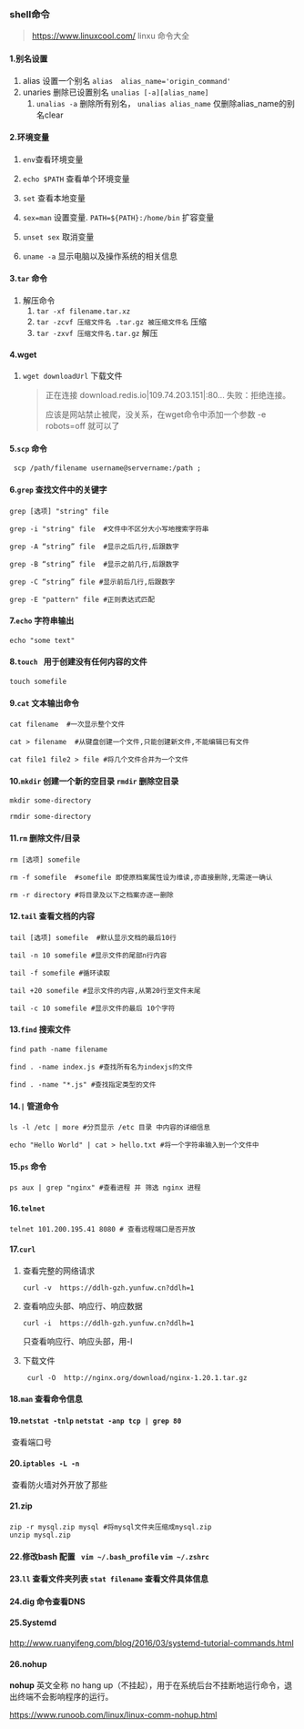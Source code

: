 ### shell命令

> https://www.linuxcool.com/ linxu 命令大全

#### **1.别名设置**

1. alias 设置一个别名 `alias  alias_name='origin_command'`
2. unaries 删除已设置别名 `unalias [-a][alias_name]`    
   1.  `unalias -a` 删除所有别名， `unalias alias_name` 仅删除alias_name的别名clear

#### 2.环境变量

1. `env`查看环境变量
2. `echo $PATH` 查看单个环境变量
3. `set` 查看本地变量
4. `sex=man` 设置变量. `PATH=${PATH}:/home/bin` 扩容变量
5. `unset sex` 取消变量 

1. `uname -a` 显示电脑以及操作系统的相关信息

#### 3.`tar` 命令

1. 解压命令
   1. `tar -xf filename.tar.xz`
   2. `tar -zcvf 压缩文件名 .tar.gz 被压缩文件名` 压缩
   3. `tar -zxvf 压缩文件名.tar.gz` 解压

#### **4.wget** 

1. `wget downloadUrl` 下载文件

   > 正在连接 download.redis.io|109.74.203.151|:80... 失败：拒绝连接。
   >
   > 应该是网站禁止被爬，没关系，在wget命令中添加一个参数 -e robots=off 就可以了

#### **5.`scp` 命令**

```
 scp /path/filename username@servername:/path ;
```



#### 6.`grep` 查找文件中的关键字

```shell
grep [选项] "string" file

grep -i "string" file  #文件中不区分大小写地搜索字符串

grep -A “string” file  #显示之后几行,后跟数字

grep -B “string” file  #显示之前几行,后跟数字

grep -C “string” file #显示前后几行,后跟数字

grep -E "pattern" file #正则表达式匹配

```

#### 7.`echo` 字符串输出

```shell
echo "some text"
```

#### 8.`touch ` 用于创建没有任何内容的文件

```shell
touch somefile
```

#### 9.`cat` 文本输出命令

```shell
cat filename  #一次显示整个文件

cat > filename  #从键盘创建一个文件,只能创建新文件,不能编辑已有文件

cat file1 file2 > file #将几个文件合并为一个文件

```

#### 10.`mkdir` 创建一个新的空目录   `rmdir` 删除空目录

``` shell
mkdir some-directory

rmdir some-directory
```

#### 11.`rm` 删除文件/目录

```shell
rm [选项] somefile

rm -f somefile  #somefile 即使原档案属性设为维读,亦直接删除,无需逐一确认

rm -r directory #将目录及以下之档案亦逐一删除
```

#### 12.`tail` 查看文档的内容

```shell
tail [选项] somefile  #默认显示文档的最后10行

tail -n 10 somefile #显示文件的尾部n行内容

tail -f somefile #循环读取

tail +20 somefile #显示文件的内容,从第20行至文件末尾

tail -c 10 somefile #显示文件的最后 10个字符
```

#### 13.`find` 搜索文件

```shell
find path -name filename

find . -name index.js #查找所有名为indexjs的文件 

find . -name "*.js" #查找指定类型的文件
```

#### 14.`|` 管道命令

```shell
ls -l /etc | more #分页显示 /etc 目录 中内容的详细信息

echo "Hello World" | cat > hello.txt #将一个字符串输入到一个文件中
```

#### 15.`ps` 命令

```shell
ps aux | grep "nginx" #查看进程 并 筛选 nginx 进程

```

#### 16.`telnet`

```shell
telnet 101.200.195.41 8080 # 查看远程端口是否开放
```

#### 17.`curl`

1. 查看完整的网络请求

   `curl -v  https://ddlh-gzh.yunfuw.cn?ddlh=1`

2. 查看响应头部、响应行、响应数据

   `curl -i  https://ddlh-gzh.yunfuw.cn?ddlh=1`
   
   只查看响应行、响应头部，用-I
   
3. 下载文件

   ` curl -O  http://nginx.org/download/nginx-1.20.1.tar.gz`

#### 18.`man` 查看命令信息

#### 19.`netstat -tnlp`    `netstat -anp tcp | grep 80`

​	查看端口号

#### 20.`iptables -L -n` 

​	查看防火墙对外开放了那些

#### 21.zip

```shell
zip -r mysql.zip mysql #将mysql文件夹压缩成mysql.zip
unzip mysql.zip
```

#### 22.修改bash 配置 ` vim ~/.bash_profile`   `vim ~/.zshrc`

#### 23.`ll` 查看文件夹列表  `stat filename` 查看文件具体信息

#### 24.dig 命令查看DNS

#### 25.Systemd

http://www.ruanyifeng.com/blog/2016/03/systemd-tutorial-commands.html

#### 26.nohup

**nohup** 英文全称 no hang up（不挂起），用于在系统后台不挂断地运行命令，退出终端不会影响程序的运行。

https://www.runoob.com/linux/linux-comm-nohup.html
